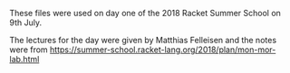 These files were used on day one of the 2018 Racket Summer School on 9th July.

The lectures for the day were given by Matthias Felleisen and the notes were from https://summer-school.racket-lang.org/2018/plan/mon-mor-lab.html
